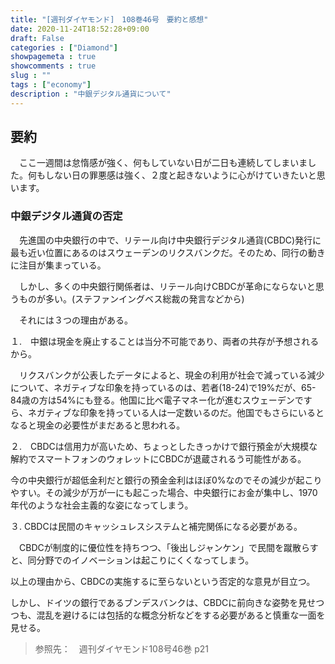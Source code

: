 ```yaml
---
title: "[週刊ダイヤモンド]　108巻46号　要約と感想"
date: 2020-11-24T18:52:28+09:00
draft: False
categories : ["Diamond"]
showpagemeta : true
showcomments : true
slug : ""
tags : ["economy"]
description : "中銀デジタル通貨について"
---
```




## **要約**

　ここ一週間は怠惰感が強く、何もしていない日が二日も連続してしまいました。何もしない日の罪悪感は強く、２度と起きないように心がけていきたいと思います。

### **中銀デジタル通貨の否定**

　先進国の中央銀行の中で、リテール向け中央銀行デジタル通貨(CBDC)発行に最も近い位置にあるのはスウェーデンのリクスバンクだ。そのため、同行の動きに注目が集まっている。

　しかし、多くの中央銀行関係者は、リテール向けCBDCが革命にならないと思うものが多い。(ステファンイングベス総裁の発言などから)

　それには３つの理由がある。

１.　中銀は現金を廃止することは当分不可能であり、両者の共存が予想されるから。

　リクスバンクが公表したデータによると、現金の利用が社会で減っている減少について、ネガティブな印象を持っているのは、若者(18-24)で19%だが、65-84歳の方は54%にも登る。他国に比べ電子マネー化が進むスウェーデンですら、ネガティブな印象を持っている人は一定数いるのだ。他国でもさらにいるとなると現金の必要性がまだあると思われる。

２.　CBDCは信用力が高いため、ちょっとしたきっかけで銀行預金が大規模な解約でスマートフォンのウォレットにCBDCが退蔵されるう可能性がある。

今の中央銀行が超低金利だと銀行の預金金利はほぼ0%なのでその減少が起こりやすい。その減少が万が一にも起こった場合、中央銀行にお金が集中し、1970年代のような社会主義的な姿になってしまう。

３. CBDCは民間のキャッシュレスシステムと補完関係になる必要がある。

　CBDCが制度的に優位性を持ちつつ、「後出しジャンケン」で民間を蹴散らすと、同分野でのイノベーションは起こりにくくなってしまう。

以上の理由から、CBDCの実施するに至らないという否定的な意見が目立つ。

しかし、ドイツの銀行であるブンデスバンクは、CBDCに前向きな姿勢を見せつつも、混乱を避けるには包括的な概念分析などをする必要があると慎重な一面を見せる。



>参照先：　週刊ダイヤモンド108号46巻 p21
